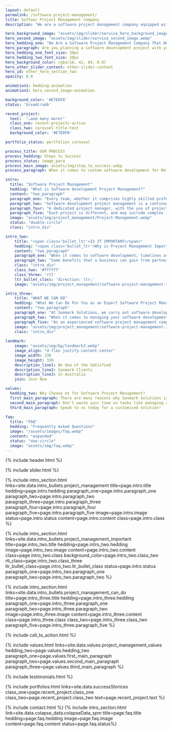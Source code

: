 ```yaml
---
layout: default
permalink: /software-project-management/
title: Softwar Project Management Company
description: "We are a software project management company equipped with professionalism and expertise that helps you boost efficiency. Get in touch with us today!"

hero_background_image: "assets/img/slider/service_hero_background_image.webp.webp"
hero_second_image: "assets/img/slider/service_second_image.webp"
hero_hedding_one: "We Are a Software Project Management Company That Helps You Boost Efficiency"
hero_paragraph: Are you planning a software development project with your development team, but don’t really have the time to manage the intricacies and complexities involved with it, and are looking for a professional software project management company? What you need is an experienced project manager like Sanmark Solutions, to support you and ensure that your project is meeting all its deadlines and deliverables.
hero_hedding_one_font_size: 38px
hero_hedding_two_font_size: 20px
hero_background_color: rgba(16, 42, 84, 0.8)
hero_other_slider_content: other-slider-content
hero_id: other_hero_section_two
opacity: 0.8

animation1: hedding-animation
animation2: hero_second_image-animation

background_color: '#E7EDF8'
status: 'breadcrumb' 

recent_project: 
  text:  "…and many more!"
  class_one: recent-projects-active
  class_two: carousel-title-text
  background_color: '#E7EDF8'

portfolio_status: portfolios carousel

process_title: OUR PROCESS
process_hedding: Steps to Success
process_status: image_para
process_main_image: assets/img/step_to_success.webp
process_paragraph: When it comes to custom software development for Melbourne & Sydney businesses, we follow a methodological process to take your software project from vision to reality. It involves open and honest communication, timely actions, frequent deliverables, and thorough reviews.

intro:
  title: "Software Project Management"
  hedding: "What is Software Development Project Management?"
  content: "two_paragraph"
  paragraph_one: "Every team, whether it comprises highly skilled professionals or junior members needs someone to manage its functions in a proper manner, so that the project is carried out and delivered on time, according to stipulated requirements. This is especially true when it comes to software development."
  paragraph_two: "Software development project management is a continuous process that includes:"
  paragraph_four: "A dedicated project manager, with the use of project management software packages, contributes greatly towards the success of the project by:"
  paragraph_five: "Each project is different, and may include complex issues that need to be resolved so that the development team can proceed smoothly with the scheduled workflow. This is why you need the experience of a good software project management company for your Melbourne or Sydney based business. At Sanmark Solutions we have a pool of scrum masters and project managers who are seasoned with years of industry experience ready to handle your software project, and ensure its successful completion"
  image: "assets/img/project_management/Project-Management.webp"
  status: "double-circle"
  class: "intro_div"

intro_two: 
    title: "<span class='bullet_ltr'>IS IT IMPORTANT</span>"
    hedding: "<span class='bullet_ltr'>Why is Project Management Important in Software Development?</span>"
    content: "two_paragraph"
    paragraph_one: "When it comes to software development, timelines are important, and a project manager can ensure that processes and activities are streamlined in such a way as to make the team more productive and efficient, ensuring the timely completion of a project. Delays can mean added expenses, hence delivering a software project on time is of vital importance."
    paragraph_two: "Some benefits that a business can gain from partnering with an experienced software project management company includes"
    class: "intro_div"
    class_two: '#ffffff'
    class_three: 'rtl'
    ltr_bullet_class: 'direction: ltr;'
    image: "assets/img/project_management/software-project-management-3-2.webp"

intro_three: 
    title: "WHAT WE CAN DO"
    hedding: "What We Can Do For You as an Expert Software Project Management Company"
    content: "two_paragraph"
    paragraph_one: "At Sanmark Solutions, we carry out software development projects ourselves, which is why our project managers and scrum masters have the right amount of expertise and experience in working in various different industries. Our project management team is continuously learning new techniques, methodologies and are up-to-date on the latest innovations that ensure the successful completion of software development projects."
    paragraph_two: "When it comes to managing your software development project, our team can offer you the following valuable services that will leave you free to pay attention to the more compelling aspects of running your business. We will:"
    paragraph_five: "As an experienced software project management company for Melbourne and Sydney based businesses, we follow agile and scrum project management methodologies, where there is greater collaboration between the development team and the stakeholders."
    image: "assets/img/project_management/software-project-management-3-1.webp"
    class: "intro_div"
  
landmark:
    image: "assets/img/bg/landmark2.webp"
    image_align: "d-flex justify-content-center"
    image_width: 330
    image_height: 330
    description_line1: Be One of the Satisfied
    description_line2: Sanmark Clients
    description_line3: in Australia
    join: Join Now

values:
  hedding_two: Why Choose Us for Software Project Management?
  first_main_paragraph: There are many reasons why Sanmark Solutions is your best choice when it comes to software project management. Here are just a few reasons why you should choose us.
  second_main_paragraph: Don’t waste your time on tasks like managing a development team, when you have far bigger responsibilities to take care of. As an experienced and professional software project management company, let us manage your project for you and ensure its efficient and timely completion. 
  third_main_paragraph: Speak to us today for a customised solution! 
  
faq:
  title: "FAQ"
  hedding: "Frequently Asked Questions"
  image: "/assets/images/faq.webp"
  content: "expanded"
  status: "one-circle"
  image: "assets/img/faq.webp"
---
```


{% include header.html %}

<style>

  .main-title h1:before {
            content: "";
            position: absolute;
            width: 60px;
            height: 2px;
            background: #104cba;
            top: 80px;
            margin: auto;
            margin-right: 98px;
        }

    .slider-area{
        height:580px;
    }

  @media screen and (max-width: 1200px) {

    .slider-area{
      height: 600px;
    }

  }
   
  @media screen and (max-width: 991px) {

    .slider-area{
      height: 450px;
    }

  }

  @media screen and (max-width: 767px){

    .slider-area{
      height: 500px;
    }

    .landmark-image img{
      max-width: 60% !important;
    }
  }

  @media screen and (max-width: 575px) {

    .slider-area{
      height: 430px;
    }

  }

  @media screen and (max-width: 500px) {

    .slider-area{
      height: 500px;
    }
  }

  @media screen and (max-width: 431px) {

    .slider-area{
      height: 540px;
    }

  }

  @media screen and (max-width: 376px) {

    .slider-area{
      height: 620px;
    }

  }

   @media screen and (max-width: 329px) {

    .slider-area{
      height: 630px;
    }

  }
  @media screen and (max-width: 341px) {
  .value-card {
  height: 400px;
  width: auto;
  }
  }

  @media screen and (max-width: 330px) {
  .value-card {
  height: 420px;
  width: auto;
  }
}
</style>

{% include slider.html %}

<div style="margin-top:-50px; background-color:{{page.background_color}};" >
    <div style="height:50px"></div>
    </div>
{% include intro_section.html links=site.data.intro_bullets.project_management title=page.intro.title hedding=page.intro.hedding 
      paragraph_one=page.intro.paragraph_one paragraph_two=page.intro.paragraph_two paragraph_three=page.intro.paragraph_three paragraph_four=page.intro.paragraph_four paragraph_five=page.intro.paragraph_five image=page.intro.image status=page.intro.status  content=page.intro.content class=page.intro.class %}

{% include intro_section.html links=site.data.intro_bullets.project_management_important title=page.intro_two.title hedding=page.intro_two.hedding image=page.intro_two.image content=page.intro_two.content class=page.intro_two.class background_color=page.intro_two.class_two rtl_class=page.intro_two.class_three ltr_bullet_class=page.intro_two.ltr_bullet_class status=page.intro.status paragraph_one=page.intro_two.paragraph_one paragraph_two=page.intro_two.paragraph_two %}

{% include intro_section.html links=site.data.intro_bullets.project_management_can_do title=page.intro_three.title hedding=page.intro_three.hedding paragraph_one=page.intro_three.paragraph_one paragraph_two=page.intro_three.paragraph_two image=page.intro_three.image content=page.intro_three.content class=page.intro_three.class class_two=page.intro_three.class_two paragraph_five=page.intro_three.paragraph_five %}

{% include call_to_action.html %}

{% include values.html links=site.data.values.project_management_values hedding_two=page.values.hedding_two paragraph_one=page.values.first_main_paragraph paragraph_two=page.values.second_main_paragraph paragraph_three=page.values.third_main_paragraph %}

{% include testimonials.html %}

{% include portfolios.html links=site.data.successStorices class_one=page.recent_project.class_one class_two=page.recent_project.class_two text=page.recent_project.text %}

{% include contact.html %}
{% include intro_section.html link=site.data.colapse_data.colapseData_spm title=page.faq.title hedding=page.faq.hedding image=page.faq.image content=page.faq.content status=page.faq.status%}

<script>
  $(document).ready(function () {
      var owl1 = $('#carouselOne .owl-carousel'); // Target the first carousel
      owl1.owlCarousel();
      $('#carouselOne .customNextBtn').click(function () { // Target the next button of the first carousel
          owl1.trigger('next.owl.carousel');
      });
      $('#carouselOne .customPrevBtn').click(function () { // Target the previous button of the first carousel
          owl1.trigger('prev.owl.carousel', [300]);
      });
  });

  $(document).ready(function () {
      var owl2 = $('#carouselTwo .owl-carousel'); // Target the second carousel
      owl2.owlCarousel();
      $('#carouselTwo .customNextBtn').click(function () { // Target the next button of the second carousel
          owl2.trigger('next.owl.carousel');
      });
      $('#carouselTwo .customPrevBtn').click(function () { // Target the previous button of the second carousel
          owl2.trigger('prev.owl.carousel', [300]);
      });
  });

  $(document).ready(function() {
    $("#owl-demo").owlCarousel({
    autoPlay: 3000, //Set AutoPlay to 3 seconds
    items : 4,
    itemsDesktop : [1199,3],
    itemsDesktopSmall : [979,3]
  });
});
</script>
